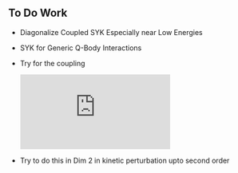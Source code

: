 ## To Do Work
  * Diagonalize Coupled SYK Especially near Low Energies
  * SYK for Generic Q-Body Interactions
  * Try for the coupling 

    ![](https://latex.codecogs.com/gif.latex?H_%7B12%7D%20%3D%20g%20%5Csum%5Climits_%7Bi%3D1%7D%5EN%20%5Cleft%28%20%5Cpsi_L%5Ei%20%5Cpsi_L%5E%7Bi&plus;1%7D%5Cright%20%29%5Cleft%28%5Cpsi_R%5Ei%20%5Cpsi_R%5E%7Bi&plus;1%7D%20%5Cright%29)

  * Try to do this in Dim 2 in kinetic perturbation upto second order

  
